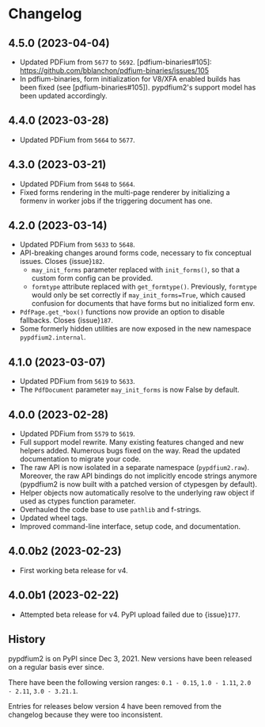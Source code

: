 <!-- SPDX-FileCopyrightText: 2023 geisserml <geisserml@gmail.com> -->
<!-- SPDX-License-Identifier: CC-BY-4.0 -->

<!-- MyST Syntax -->


# Changelog


## 4.5.0 (2023-04-04)

- Updated PDFium from `5677` to `5692`.
[pdfium-binaries#105]: https://github.com/bblanchon/pdfium-binaries/issues/105
- In pdfium-binaries, form initialization for V8/XFA enabled builds has been fixed (see [pdfium-binaries#105]).
  pypdfium2's support model has been updated accordingly.


## 4.4.0 (2023-03-28)

- Updated PDFium from `5664` to `5677`.


## 4.3.0 (2023-03-21)

- Updated PDFium from `5648` to `5664`.
- Fixed forms rendering in the multi-page renderer by initializing a formenv in worker jobs if the triggering document has one.


## 4.2.0 (2023-03-14)

- Updated PDFium from `5633` to `5648`.
- API-breaking changes around forms code, necessary to fix conceptual issues. Closes {issue}`182`.
  * `may_init_forms` parameter replaced with `init_forms()`, so that a custom form config can be provided.
  * `formtype` attribute replaced with `get_formtype()`.
    Previously, `formtype` would only be set correctly if `may_init_forms=True`,
    which caused confusion for documents that have forms but no initialized form env.
- `PdfPage.get_*box()` functions now provide an option to disable fallbacks. Closes {issue}`187`.
- Some formerly hidden utilities are now exposed in the new namespace `pypdfium2.internal`.


## 4.1.0 (2023-03-07)

- Updated PDFium from `5619` to `5633`.
- The `PdfDocument` parameter `may_init_forms` is now False by default.


## 4.0.0 (2023-02-28)

- Updated PDFium from `5579` to `5619`.
- Full support model rewrite. Many existing features changed and new helpers added. Numerous bugs fixed on the way.
  Read the updated documentation to migrate your code.
- The raw API is now isolated in a separate namespace (`pypdfium2.raw`).
  Moreover, the raw API bindings do not implicitly encode strings anymore (pypdfium2 is now built with a patched version of ctypesgen by default).
- Helper objects now automatically resolve to the underlying raw object if used as ctypes function parameter.
- Overhauled the code base to use `pathlib` and f-strings.
- Updated wheel tags.
- Improved command-line interface, setup code, and documentation.


## 4.0.0b2 (2023-02-23)

- First working beta release for v4.


## 4.0.0b1 (2023-02-22)

- Attempted beta release for v4. PyPI upload failed due to {issue}`177`.


## History

pypdfium2 is on PyPI since Dec 3, 2021. New versions have been released on a regular basis ever since.

There have been the following version ranges: `0.1 - 0.15`, `1.0 - 1.11`, `2.0 - 2.11`, `3.0 - 3.21.1`.

Entries for releases below version 4 have been removed from the changelog because they were too inconsistent.
